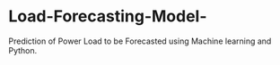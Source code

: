 # Load-Forecasting-Model-
Prediction of Power Load to be Forecasted using Machine learning and Python.

